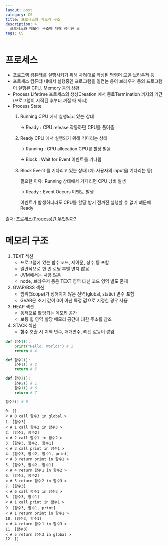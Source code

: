 ```yaml
---
layout: post
category: CS
title: 프로세스와 메모리 구조
description: >
  프로세스와 메모리 구조에 대해 정리한 글
tags: CS
---
```

# 프로세스

- 프로그램
    컴퓨터를 실행시키기 위해 차례대로 작성된 명령어 모음
    브라우저 등
- 프로세스
    컴퓨터 내에서 실행중인 프로그램을 일컫는 용어
    브라우저 등의 프로그램이 실행된 CPU, Memory 등의 상황
- Process Lifetime
    프로세스의 생성Creation 에서 종료Termination 까지의 기간 (프로그램이 시작된 후부터 꺼질 때 까지)
- Process State
    1. Running
        CPU 에서 실행되고 있는 상태
    
        -> Ready : CPU release 작동하던 CPU를 풀어줌
    2. Ready
        CPU 에서 실행되기 위해 기다리는 상태
    
        -> Running : CPU allocation CPU를 할당 받음
    
        -> Block : Wait for Event 이벤트를 기다림
    3. Block
        Event 를 기다리고 있는 상태 (예: 사용자의 input을 기다리는 등)
    
        필요한 이유: Running 상태에서 기다리면 CPU 낭비 발생
    
        -> Ready : Event Occurs 이벤트 발생
    
        이벤트가 발생하더라도 CPU를 할당 받기 전까진 실행할 수 없기 떄문에 Ready

출처: [프로세스(Process)란 무엇일까?](https://whereisusb.tistory.com/5)

# 메모리 구조
1. TEXT 섹션
    - 프로그램에 있는 함수 코드, 제어문, 상수 등 포함
    - 일반적으로 한 번 로딩 후엔 변치 않음
    - JVM에서는 사용 않음
    - node, 브라우저 등은 TEXT 영역 대신 코드 영역 별도 존재
2. GVAR/BSS 섹션
    - 범위(Scope)가 정해지지 않은 전역(global, static) 변수 포함
    - GVAR은 초기 값이 0이 아닌 특정 값으로 지정한 경우 사용
3. HEAP 섹션
    - 동적으로 할당되는 메모리 공간
    - 보통 힙 영역 할당 메모리 공간에 대한 주소를 참조
4. STACK 섹션
    - 함수 호출 시 지역 변수, 매개변수, 리턴 값등이 쌓임

```python
def 함수1():
    print("Hello, World!") # 1
    return # 4

def 함수2():
    함수1() # 2
    return # 5

def 함수3():
    함수2() # 1
    함수1() # 6
    return # 7

함수3() # 0
```

```
0. []
< # 0 call 함수3 in global >
1. [함수3]
< # 1 call 함수2 in 함수3 >
2. [함수3, 함수2]
< # 2 call 함수1 in 함수2 >
3. [함수3, 함수2, 함수1]
< # 3 call print in 함수1 >
4. [함수3, 함수2, 함수1, print]
< # 3 return print in 함수1 >
5. [함수3, 함수2, 함수1]
< # 4 return 함수1 in 함수2 >
6. [함수3, 함수2]
< # 5 return 함수2 in 함수3 >
7. [함수3]
< # 6 call 함수1 in 함수3 >
8. [함수3, 함수1]
< # 1 call print in 함수1 >
9. [함수3, 함수1, print]
< # 1 return print in 함수1 >
10. [함수3, 함수1]
< # 4 return 함수1 in 함수3 >
11. [함수3]
< # 5 return 함수3 in global >
12. []
```